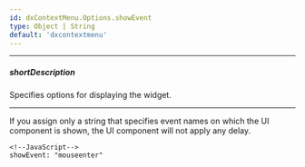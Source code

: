 ```yaml
---
id: dxContextMenu.Options.showEvent
type: Object | String
default: 'dxcontextmenu'
---
```

---
##### shortDescription
Specifies options for displaying the widget.

---
If you assign only a string that specifies event names on which the UI component is shown, the UI component will not apply any delay.

    <!--JavaScript-->
    showEvent: "mouseenter"